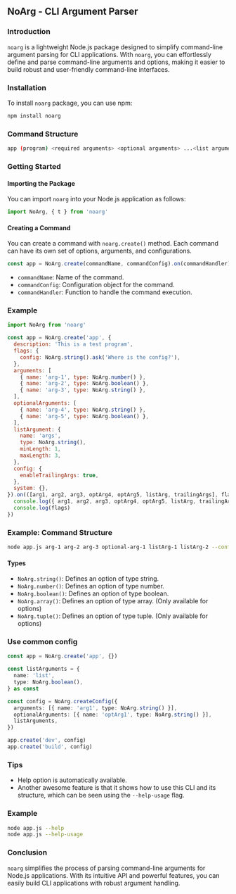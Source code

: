 ## NoArg - CLI Argument Parser

### Introduction

`noarg` is a lightweight Node.js package designed to simplify command-line argument parsing for CLI applications. With `noarg`, you can effortlessly define and parse command-line arguments and options, making it easier to build robust and user-friendly command-line interfaces.

### Installation

To install `noarg` package, you can use npm:

```bash
npm install noarg
```

### Command Structure

```sh
app (program) <required arguments> <optional arguments> ...<list arguments> [options]
```

### Getting Started

#### Importing the Package

You can import `noarg` into your Node.js application as follows:

```javascript
import NoArg, { t } from 'noarg'
```

#### Creating a Command

You can create a command with `noarg.create()` method. Each command can have its own set of options, arguments, and configurations.

```javascript
const app = NoArg.create(commandName, commandConfig).on(commandHandler)
```

- `commandName`: Name of the command.
- `commandConfig`: Configuration object for the command.
- `commandHandler`: Function to handle the command execution.

### Example

```javascript
import NoArg from 'noarg'

const app = NoArg.create('app', {
  description: 'This is a test program',
  flags: {
    config: NoArg.string().ask('Where is the config?'),
  },
  arguments: [
    { name: 'arg-1', type: NoArg.number() },
    { name: 'arg-2', type: NoArg.boolean() },
    { name: 'arg-3', type: NoArg.string() },
  ],
  optionalArguments: [
    { name: 'arg-4', type: NoArg.string() },
    { name: 'arg-5', type: NoArg.boolean() },
  ],
  listArgument: {
    name: 'args',
    type: NoArg.string(),
    minLength: 1,
    maxLength: 3,
  },
  config: {
    enableTrailingArgs: true,
  },
  system: {},
}).on(([arg1, arg2, arg3, optArg4, optArg5, listArg, trailingArgs], flags) => {
  console.log({ arg1, arg2, arg3, optArg4, optArg5, listArg, trailingArgs })
  console.log(flags)
})
```

### Example: Command Structure

```sh
node app.js arg-1 arg-2 arg-3 optional-arg-1 listArg-1 listArg-2 --config config.json
```

#### Types

- `NoArg.string()`: Defines an option of type string.
- `NoArg.number()`: Defines an option of type number.
- `NoArg.boolean()`: Defines an option of type boolean.
- `NoArg.array()`: Defines an option of type array. (Only available for options)
- `NoArg.tuple()`: Defines an option of type tuple. (Only available for options)

### Use common config

```ts
const app = NoArg.create('app', {})

const listArguments = {
  name: 'list',
  type: NoArg.boolean(),
} as const

const config = NoArg.createConfig({
  arguments: [{ name: 'arg1', type: NoArg.string() }],
  optionalArguments: [{ name: 'optArg1', type: NoArg.string() }],
  listArguments,
})

app.create('dev', config)
app.create('build', config)
```

### Tips

- Help option is automatically available.
- Another awesome feature is that it shows how to use this CLI and its structure, which can be seen using the `--help-usage` flag.

### Example

```sh
node app.js --help
node app.js --help-usage
```

### Conclusion

`noarg` simplifies the process of parsing command-line arguments for Node.js applications. With its intuitive API and powerful features, you can easily build CLI applications with robust argument handling.
